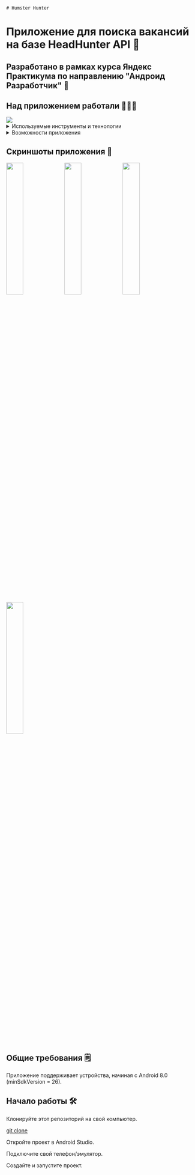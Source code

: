     # Humster Hunter

# Приложение для поиска вакансий на базе HeadHunter API 🔎

## Разработано в рамках курса Яндекс Практикума по направлению "Андроид Разработчик" 🤖

## Над приложением работали 👨🏻‍💻
<a href="https://github.com/kawunus/hamster-hunter-android/graphs/contributors">
  <img src="https://contrib.rocks/image?repo=kawunus/hamster-hunter-android&max=6" />
</a>


<details>
<summary>Используемые инструменты и технологии</summary>

| Технологии                   | Технологии                   |
|------------------------------|------------------------------|
| MVVM                         | Kotlin Coroutines            |
| Single Activity              | Fragment                     |
| Koin                         | Room                         |
| Retrofit2                    | SafeArgs                     |
| Jetpack Paging 3             | Detekt                       |
| RecyclerView                 | SharedPreferences            |
| Gson                         | BottomNavigationView         |
| LiveData                     | Jetpack Navigation Component |

</details>

<details>
<summary>Возможности приложения</summary>

| Features                          |
|-----------------------------------|
| Поиск вакансий                    |
| Просмотр деталей вакансий         |
| Добавление вакансий в избранное   |
| Выставление фильтров вакансий     |

</details>


## Скриншоты приложения 📱

<img src="https://github.com/kawunus/hamster-hunter-android/blob/main/5.jpg?raw=true" width="30%" height="30%"> <img src="https://github.com/kawunus/hamster-hunter-android/blob/main/2.jpg?raw=true" width="30%" height="30%">
<img src="https://github.com/kawunus/hamster-hunter-android/blob/main/1.jpg?raw=true" width="30%" height="30%"> <img src="https://github.com/kawunus/hamster-hunter-android/blob/main/4.jpg?raw=true" width="30%" height="30%">

## Общие требования 🗒️

Приложение поддерживает устройства, начиная с Android 8.0 (minSdkVersion = 26).

## Начало работы 🛠️

Клонируйте этот репозиторий на свой компьютер.

[git clone](https://github.com/kawunus/hamster-hunter-android)

Откройте проект в Android Studio.

Подключите свой телефон/эмулятор.

Создайте и запустите проект.
